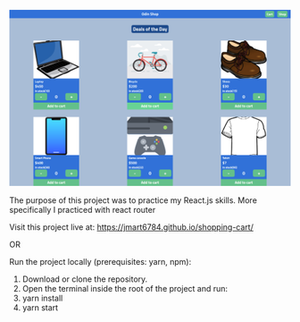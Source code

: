 ![screen shot](shop.png)

The purpose of this project was to practice my React.js skills. More specifically I practiced with react router

Visit this project live at: https://jmart6784.github.io/shopping-cart/

OR

Run the project locally (prerequisites: yarn, npm):

1. Download or clone the repository.
2. Open the terminal inside the root of the project and run:
2. yarn install
3. yarn start
